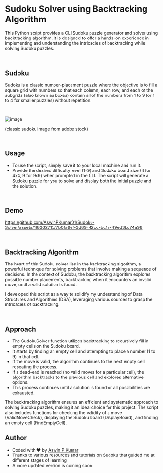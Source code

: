 # Sudoku Solver using Backtracking Algorithm

This Python script provides a CLI Sudoku puzzle generator and solver using backtracking algorithm. It is designed to offer a hands-on experience in implementing and understanding the intricacies of backtracking while solving Sudoku puzzles.

<br/> 

## Sudoku
Sudoku is a classic number-placement puzzle where the objective is to fill a square grid with numbers so that each column, each row, and each of the subgrids (also known as boxes) contain all of the numbers from 1 to 9 (or 1 to 4 for smaller puzzles) without repetition.

<br/> 

![image](https://github.com/AswinPKumar01/Sudoku-Solver/assets/118362715/620bc177-5fbf-4dee-8c13-3e07da108435)

(classic sudoku image from adobe stock)

<br/> 

## Usage
- To use the script, simply save it to your local machine and run it.
- Provide the desired difficulty level (1-9) and Sudoku board size (4 for 4x4, 9 for 9x9) when prompted in the CLI. The script will generate a Sudoku puzzle for you to solve and display both the initial puzzle and the solution.

<br/> 

## Demo

https://github.com/AswinPKumar01/Sudoku-Solver/assets/118362715/7b0fa9ef-3d89-42cc-bc1a-49ed3bc74a98

<br/> 

## Backtracking Algorithm
The heart of this Sudoku solver lies in the backtracking algorithm, a powerful technique for solving problems that involve making a sequence of decisions. In the context of Sudoku, the backtracking algorithm explores possible number placements, backtracking when it encounters an invalid move, until a valid solution is found.

I developed this script as a way to solidify my understanding of Data Structures and Algorithms (DSA), leveraging various sources to grasp the intricacies of backtracking. 

<br/> 

## Approach

- The SudokuSolver function utilizes backtracking to recursively fill in empty cells on the Sudoku board.
- It starts by finding an empty cell and attempting to place a number (1 to 9) in that cell.
- If the move is valid, the algorithm continues to the next empty cell, repeating the process.
- If a dead-end is reached (no valid moves for a particular cell), the algorithm backtracks to the previous cell and explores alternative options.
- This process continues until a solution is found or all possibilities are exhausted.

The backtracking algorithm ensures an efficient and systematic approach to solving Sudoku puzzles, making it an ideal choice for this project. The script also includes functions for checking the validity of a move (ValidMoveCheck), displaying the Sudoku board (DisplayBoard), and finding an empty cell (FindEmptyCell).

## Author

- Coded with ♥️ by [Aswin P Kumar](https://linktr.ee/aswinpkumar)
- Thanks to various resources and tutorials on Sudoku that guided me at different stages of learning
- A more updated version is coming soon
